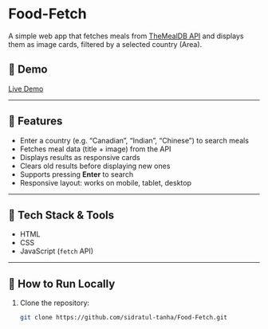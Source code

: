 # Food-Fetch

A simple web app that fetches meals from [TheMealDB API](https://www.themealdb.com) and displays them as image cards, filtered by a selected country (Area).

## 📝 Demo

[Live Demo](https://sidratul-tanha.github.io/Food-Fetch/)  

---

## 🚀 Features

- Enter a country (e.g. “Canadian”, “Indian”, “Chinese”) to search meals  
- Fetches meal data (title + image) from the API  
- Displays results as responsive cards  
- Clears old results before displaying new ones  
- Supports pressing **Enter** to search  
- Responsive layout: works on mobile, tablet, desktop  

---

## 🧰 Tech Stack & Tools

- HTML
- CSS 
- JavaScript (`fetch` API)  

---

## 🔧 How to Run Locally

1. Clone the repository:  
   ```bash
   git clone https://github.com/sidratul-tanha/Food-Fetch.git
